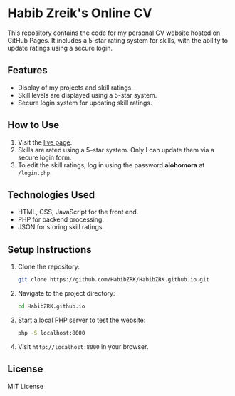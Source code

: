 # Habib Zreik's Online CV

This repository contains the code for my personal CV website hosted on GitHub Pages. It includes a 5-star rating system for skills, with the ability to update ratings using a secure login.

## Features

- Display of my projects and skill ratings.
- Skill levels are displayed using a 5-star system.
- Secure login system for updating skill ratings.

## How to Use

1. Visit the [live page](https://HabibZRK.github.io).
2. Skills are rated using a 5-star system. Only I can update them via a secure login form.
3. To edit the skill ratings, log in using the password **alohomora** at `/login.php`.

## Technologies Used

- HTML, CSS, JavaScript for the front end.
- PHP for backend processing.
- JSON for storing skill ratings.

## Setup Instructions

1. Clone the repository:
    ```bash
    git clone https://github.com/HabibZRK/HabibZRK.github.io.git
    ```

2. Navigate to the project directory:
    ```bash
    cd HabibZRK.github.io
    ```

3. Start a local PHP server to test the website:
    ```bash
    php -S localhost:8000
    ```

4. Visit `http://localhost:8000` in your browser.

## License

MIT License
